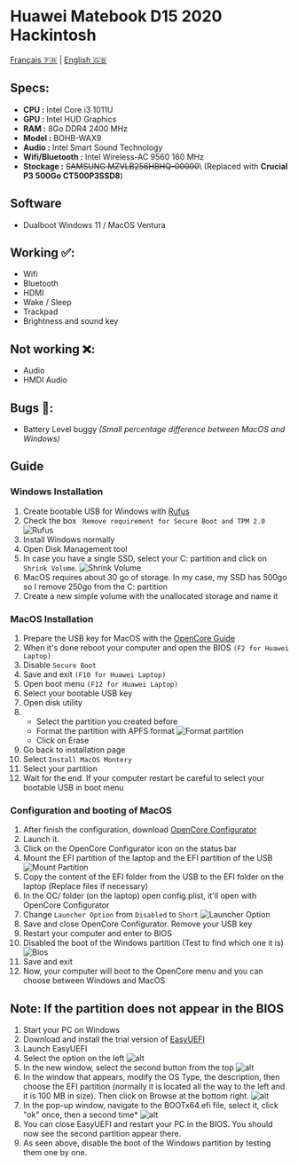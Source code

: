 # Huawei Matebook D15 2020 Hackintosh
[Français 🇫🇷](README-fr.md) | [English 🇬🇧](README.md)

## Specs:
- **CPU :** Intel Core i3 1011U
- **GPU :** Intel HUD Graphics
- **RAM :** 8Go DDR4 2400 MHz
- **Model :** BOHB-WAX9
- **Audio :** Intel Smart Sound Technology
- **Wifi/Bluetooth :** Intel Wireless-AC 9560 160 MHz
- **Stockage :** ~~SAMSUNG MZVLB256HBHQ-00000~~\ (Replaced with **Crucial P3 500Go CT500P3SSD8**)

## Software
- Dualboot Windows 11 / MacOS Ventura

## Working ✅:
- Wifi
- Bluetooth
- HDMI
- Wake / Sleep
- Trackpad
- Brightness and sound key

## Not working ❌:
- Audio
- HMDI Audio

## Bugs 🔁:
- Battery Level buggy *(Small percentage difference between MacOS and Windows)*

## Guide
### Windows Installation
1. Create bootable USB for Windows with [Rufus](https://rufus.ie/fr/)
2. Check the box ` Remove requirement for Secure Boot and TPM 2.0` ![Rufus](img/rufus.png)
3. Install Windows normally
4. Open Disk Management tool
5. In case you have a single SSD, select your C: partition and click on `Shrink Volume`. ![Shrink Volume](img/disk_management.png)
6. MacOS requires  about 30 go of storage. In my case, my SSD has 500go so I remove 250go from the C: partition
7. Create a new simple volume with the unallocated storage and name it

### MacOS Installation
1. Prepare the USB key for MacOS with the [OpenCore Guide](https://dortania.github.io/OpenCore-Install-Guide/)
2. When it's done reboot your computer and open the BIOS `(F2 for Huawei Laptop)`
3. Disable `Secure Boot`
4. Save and exit `(F10 for Huawei Laptop)`
5. Open boot menu `(F12 for Huawei Laptop)`
6. Select your bootable USB key
7. Open disk utility
8. - Select the partition you created before
   - Format the partition with APFS format
![Format partition](img/erase.png)
    - Click on Erase
9. Go back to installation page
10. Select `Install MacOS Montery`
11. Select your partition
12. Wait for the end. If your computer restart be careful to select your bootable USB in boot menu

### Configuration and booting of MacOS
1. After finish the configuration, download [OpenCore Configurator](https://mackie100projects.altervista.org/download-opencore-configurator/)
2. Launch it.
3. Click on the OpenCore Configurator icon on the status bar
4. Mount the EFI partition of the laptop and the EFI partition of the USB
![Mount Partition](img/mount.png)
5.  Copy the content of the EFI folder from the USB to the EFI folder on the laptop (Replace files if necessary)
6.  In the OC/ folder (on the laptop) open config.plist, it'll open with OpenCore Configurator
7.  Change `Launcher Option` from `Disabled` to `Short`
![Launcher Option](img/opencore.png) 
8.  Save and close OpenCore Configurator. Remove your USB key
9.  Restart your computer and enter to BIOS
10.  Disabled the boot of the Windows partition  (Test to find which one it is)
![Bios](img/bios.jpg)
11.  Save and exit
12.  Now, your computer will boot to the OpenCore menu and you can choose between Windows and MacOS

## Note: If the partition does not appear in the BIOS
1. Start your PC on Windows
2. Download and install the trial version of [EasyUEFI](https://www.easyuefi.com/index-us.html)
3. Launch EasyUEFI
4. Select the option on the left
![alt](img/easyuefi-1.png)
5. In the new window, select the second button from the top
![alt](img/easyuefi-2.png)
6. In the window that appears, modify the OS Type, the description, then choose the EFI partition (normally it is located all the way to the left and it is 100 MB in size). Then click on Browse at the bottom right.
![alt](img/easyuefi-3.png)
7. In the pop-up window, navigate to the BOOTx64.efi file, select it, click "ok" once, then a second time*
![alt](img/easyuefi-4.png)
8. You can close EasyUEFI and restart your PC in the BIOS. You should now see the second partition appear there.
9. As seen above, disable the boot of the Windows partition by testing them one by one.